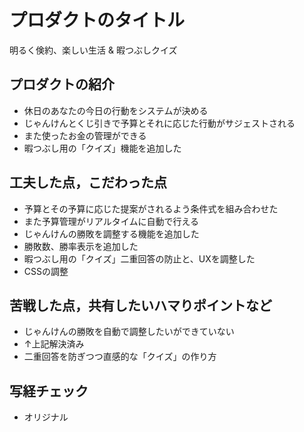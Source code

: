 # プロダクトのタイトル
明るく倹約、楽しい生活 & 暇つぶしクイズ

## プロダクトの紹介

- 休日のあなたの今日の行動をシステムが決める
- じゃんけんとくじ引きで予算とそれに応じた行動がサジェストされる
- また使ったお金の管理ができる
- 暇つぶし用の「クイズ」機能を追加した

## 工夫した点，こだわった点

- 予算とその予算に応じた提案がされるよう条件式を組み合わせた
- また予算管理がリアルタイムに自動で行える
- じゃんけんの勝敗を調整する機能を追加した
- 勝敗数、勝率表示を追加した
- 暇つぶし用の「クイズ」二重回答の防止と、UXを調整した
- CSSの調整

## 苦戦した点，共有したいハマりポイントなど

- じゃんけんの勝敗を自動で調整したいができていない
- ↑上記解決済み
- 二重回答を防ぎつつ直感的な「クイズ」の作り方

## 写経チェック
- オリジナル